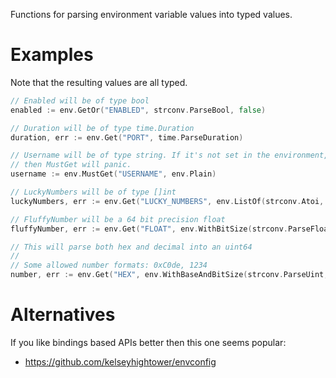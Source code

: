 Functions for parsing environment variable values into typed values.

# Examples

Note that the resulting values are all typed.

```go
// Enabled will be of type bool
enabled := env.GetOr("ENABLED", strconv.ParseBool, false)

// Duration will be of type time.Duration
duration, err := env.Get("PORT", time.ParseDuration)

// Username will be of type string. If it's not set in the environment,
// then MustGet will panic.
username := env.MustGet("USERNAME", env.Plain)

// LuckyNumbers will be of type []int
luckyNumbers, err := env.Get("LUCKY_NUMBERS", env.ListOf(strconv.Atoi, ","))

// FluffyNumber will be a 64 bit precision float
fluffyNumber, err := env.Get("FLOAT", env.WithBitSize(strconv.ParseFloat, 64))

// This will parse both hex and decimal into an uint64
//
// Some allowed number formats: 0xC0de, 1234
number, err := env.Get("HEX", env.WithBaseAndBitSize(strconv.ParseUint, 0, 64))
```

# Alternatives

If you like bindings based APIs better then this one seems popular:

* <https://github.com/kelseyhightower/envconfig>
